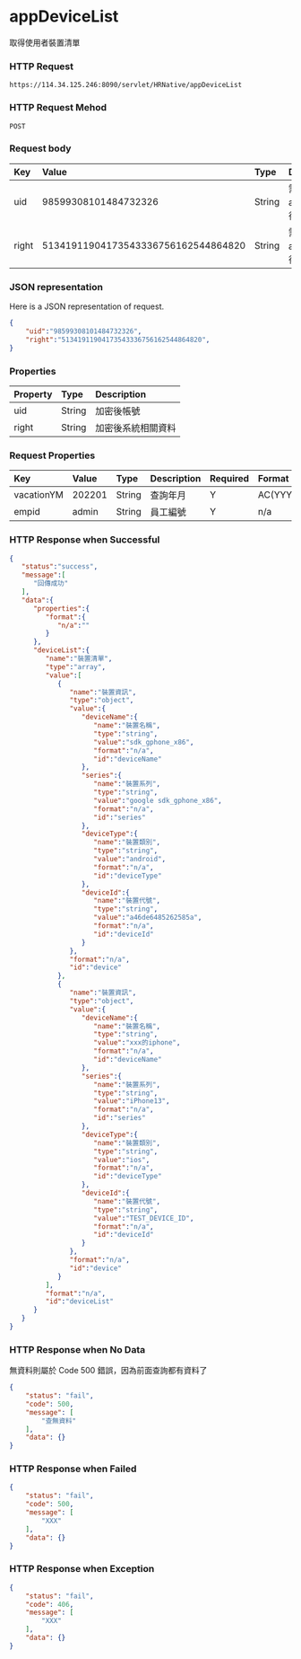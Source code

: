 # appDeviceList
取得使用者裝置清單

### HTTP Request
```
https://114.34.125.246:8090/servlet/HRNative/appDeviceList
```

### HTTP Request Mehod
```
POST
```

### Request body
| Key | Value | Type | Description |
|:----------|:-------------|:-----|:------------|
| uid | 98599308101484732326 | String | 需透過appLogin取得
| right | 51341911904173543336756162544864820 | String | 需透過appLogin取得 |

### JSON representation
Here is a JSON representation of request.
```json
{
    "uid":"98599308101484732326",
    "right":"51341911904173543336756162544864820",
}
```

### Properties
| Property | Type | Description |
|:---------|:-----|:------------|
| uid   | String | 加密後帳號 |
| right | String | 加密後系統相關資料 |

### Request Properties
| Key | Value | Type | Description | Required | Format |
|:----------|:-------------|:-----|:------------|:------------|:------------|
| vacationYM | 202201 | String | 查詢年月 | Y | AC(YYYYmm) |
| empid | admin | String | 員工編號 | Y | n/a |

### HTTP Response when Successful
```json
{
   "status":"success",
   "message":[
      "回傳成功"
   ],
   "data":{
      "properties":{
         "format":{
            "n/a":""
         }
      },
      "deviceList":{
         "name":"裝置清單",
         "type":"array",
         "value":[
            {
               "name":"裝置資訊",
               "type":"object",
               "value":{
                  "deviceName":{
                     "name":"裝置名稱",
                     "type":"string",
                     "value":"sdk_gphone_x86",
                     "format":"n/a",
                     "id":"deviceName"
                  },
                  "series":{
                     "name":"裝置系列",
                     "type":"string",
                     "value":"google sdk_gphone_x86",
                     "format":"n/a",
                     "id":"series"
                  },
                  "deviceType":{
                     "name":"裝置類別",
                     "type":"string",
                     "value":"android",
                     "format":"n/a",
                     "id":"deviceType"
                  },
                  "deviceId":{
                     "name":"裝置代號",
                     "type":"string",
                     "value":"a46de6485262585a",
                     "format":"n/a",
                     "id":"deviceId"
                  }
               },
               "format":"n/a",
               "id":"device"
            },
            {
               "name":"裝置資訊",
               "type":"object",
               "value":{
                  "deviceName":{
                     "name":"裝置名稱",
                     "type":"string",
                     "value":"xxx的iphone",
                     "format":"n/a",
                     "id":"deviceName"
                  },
                  "series":{
                     "name":"裝置系列",
                     "type":"string",
                     "value":"iPhone13",
                     "format":"n/a",
                     "id":"series"
                  },
                  "deviceType":{
                     "name":"裝置類別",
                     "type":"string",
                     "value":"ios",
                     "format":"n/a",
                     "id":"deviceType"
                  },
                  "deviceId":{
                     "name":"裝置代號",
                     "type":"string",
                     "value":"TEST_DEVICE_ID",
                     "format":"n/a",
                     "id":"deviceId"
                  }
               },
               "format":"n/a",
               "id":"device"
            }
         ],
         "format":"n/a",
         "id":"deviceList"
      }
   }
}
```

### HTTP Response when No Data 
無資料則屬於 Code 500 錯誤，因為前面查詢都有資料了
```json
{
    "status": "fail",
    "code": 500,
    "message": [
        "查無資料"
    ],
    "data": {}
}
```

### HTTP Response when Failed
```json
{
    "status": "fail",
    "code": 500,
    "message": [
        "XXX"
    ],
    "data": {}
}
```

### HTTP Response when Exception
```json
{
    "status": "fail",
    "code": 406,
    "message": [
        "XXX"
    ],
    "data": {}
}
```
